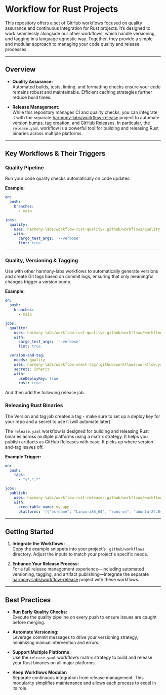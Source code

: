 # Workflow for Rust Projects

This repository offers a set of GitHub workflows focused on quality assurance and continuous integration for Rust projects. It’s designed to work seamlessly alongside our other workflows, which handle versioning, and tagging in a language agnostic way. Together, they provide a simple and modular approach to managing your code quality and release processes.

---

## Overview

- **Quality Assurance:**  
  Automated builds, tests, linting, and formatting checks ensure your code remains robust and maintainable. Efficient caching strategies further reduce build times.

- **Release Management:**  
  While this repository manages CI and quality checks, you can integrate it with the separate [harmony-labs/workflow-release](https://github.com/harmony-labs/workflow-release) project to automate version bumps, tag creation, and GitHub Releases. In particular, the `release.yaml` workflow is a powerful tool for building and releasing Rust binaries across multiple platforms.

---

## Key Workflows & Their Triggers

### Quality Pipeline

Run your code quality checks automatically on code updates.

**Example:**
```yaml
on:
  push:
    branches:
      - main

jobs:
  quality:
    uses: harmony-labs/workflow-rust-quality/.github/workflows/quality.yaml@main
    with:
      cargo_test_args: '--verbose'
      lint: true
```

---

### Quality, Versioning & Tagging

Use with other harmony-labs workflows to automatically generate versions and create Git tags based on commit logs, ensuring that only meaningful changes trigger a version bump.

**Example:**
```yaml
on:
  push:
    branches:
      - main

jobs:
  quality:
    uses: harmony-labs/workflow-rust-quality/.github/workflows/workflow.yaml@main
    with:
      cargo_test_args: '--verbose'
      lint: true

  version-and-tag:
    needs: quality
    uses: harmony-labs/workflow-vnext-tag/.github/workflows/workflow.yaml@main
    secrets: inherit
    with:
      useDeployKey: true
      rust: true
```

And then add the following release job.

### Releasing Rust Binaries

The Version and tag job creates a tag - make sure to set up a deploy key for your repo and a secret to use it (will automate later).

The `release.yaml` workflow is designed for building and releasing Rust binaries across multiple platforms using a matrix strategy. It helps you publish artifacts as GitHub Releases with ease. It picks up where version-and-tag leaves off.

**Example Trigger:**
```yaml
on:
  push:
    tags:
      - "v*.*.*"

jobs:
  publish:
    uses: harmony-labs/workflow-rust-release/.github/workflows/workflow.yaml@main
    with:
      executable_name: my-app
      platforms: '[{"os-name": "Linux-x86_64", "runs-on": "ubuntu-24.04", "target": "x86_64-unknown-linux-musl"}]'
```

---

## Getting Started

1. **Integrate the Workflows:**  
   Copy the example snippets into your project’s `.github/workflows` directory. Adjust the inputs to match your project's specific needs.

2. **Enhance Your Release Process:**  
   For a full release management experience—including automated versioning, tagging, and artifact publishing—integrate the separate [harmony-labs/workflow-release](https://github.com/harmony-labs/workflow-release) project with these workflows.

---

## Best Practices

- **Run Early Quality Checks:**  
  Execute the quality pipeline on every push to ensure issues are caught before merging.

- **Automate Versioning:**  
  Leverage commit messages to drive your versioning strategy, minimizing manual intervention and errors.

- **Support Multiple Platforms:**  
  Use the `release.yaml` workflow’s matrix strategy to build and release your Rust binaries on all major platforms.

- **Keep Workflows Modular:**  
  Separate continuous integration from release management. This modularity simplifies maintenance and allows each process to excel in its role.
